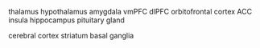 


thalamus
hypothalamus
amygdala
vmPFC
dlPFC
orbitofrontal cortex
ACC
insula
hippocampus
pituitary gland

cerebral cortex
striatum
basal ganglia





